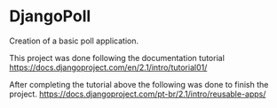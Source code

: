 # DjangoPoll
Creation of a basic poll application.

This project was done following the documentation tutorial
https://docs.djangoproject.com/en/2.1/intro/tutorial01/

After completing the tutorial above the following was done to finish the project.
https://docs.djangoproject.com/pt-br/2.1/intro/reusable-apps/

